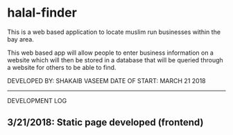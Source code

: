 # halal-finder
This is a web based application to locate muslim run businesses within the bay area.

This web based app will allow people to enter business information on a website which will then be stored in a database that will be queried through a website for others to be able to find.

DEVELOPED BY: SHAKAIB VASEEM
DATE OF START: MARCH 21 2018

-------------------------------------------------------------------------------
DEVELOPMENT LOG

3/21/2018: Static page developed (frontend)
-------------------------------------------------------------------------------

